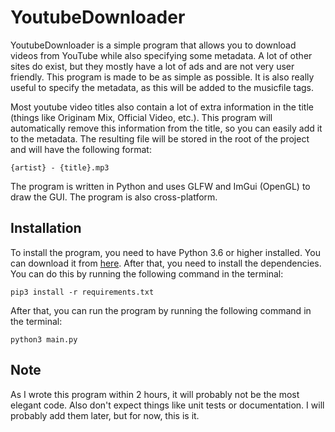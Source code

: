 # YoutubeDownloader
YoutubeDownloader is a simple program that allows you to download videos from YouTube while also specifying some metadata. 
A lot of other sites do exist, but they mostly have a lot of ads and are not very user friendly. This program is made to 
be as simple as possible. It is also really useful to specify the metadata, as this will be added to the musicfile tags.

Most youtube video titles also contain a lot of extra information in the title (things like Originam Mix, Official Video, etc.).
This program will automatically remove this information from the title, so you can easily add it to the metadata.
The resulting file will be stored in the root of the project and will have the following format:
```
{artist} - {title}.mp3
```

The program is written in Python and uses GLFW and ImGui (OpenGL) to draw the GUI. The program is also cross-platform.

## Installation
To install the program, you need to have Python 3.6 or higher installed. You can download it from [here](https://www.python.org/downloads/).
After that, you need to install the dependencies. You can do this by running the following command in the terminal:
```
pip3 install -r requirements.txt
```
After that, you can run the program by running the following command in the terminal:
```
python3 main.py
```

## Note
As I wrote this program within 2 hours, it will probably not be the most elegant code.
Also don't expect things like unit tests or documentation. I will probably add them later, but for now, this is it.
